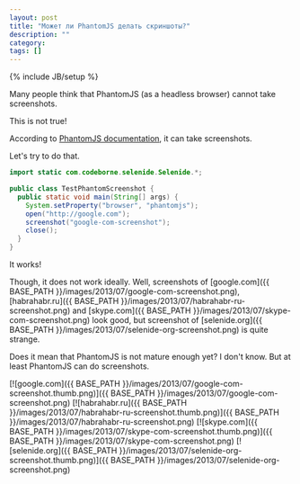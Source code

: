 ```yaml
---
layout: post
title: "Может ли PhantomJS делать скриншоты?"
description: ""
category: 
tags: []
---
```

{% include JB/setup %}

Many people think that PhantomJS (as a headless browser) cannot take screenshots.

This is not true!

According to [PhantomJS documentation](https://github.com/ariya/phantomjs/wiki/Screen-Capture), it can take screenshots.

Let's try to do that.

```java
import static com.codeborne.selenide.Selenide.*;

public class TestPhantomScreenshot {
  public static void main(String[] args) {
    System.setProperty("browser", "phantomjs");
    open("http://google.com");
    screenshot("google-com-screenshot");
    close();
  }
}
```

It works!

Though, it does not work ideally. Well, screenshots of [google.com]({{ BASE_PATH }}/images/2013/07/google-com-screenshot.png),
[habrahabr.ru]({{ BASE_PATH }}/images/2013/07/habrahabr-ru-screenshot.png) and
[skype.com]({{ BASE_PATH }}/images/2013/07/skype-com-screenshot.png) look good, but screenshot of
[selenide.org]({{ BASE_PATH }}/images/2013/07/selenide-org-screenshot.png) is quite strange.

Does it mean that PhantomJS is not mature enough yet?
I don't know. But at least PhantomJS can do screenshots.

[![google.com]({{ BASE_PATH }}/images/2013/07/google-com-screenshot.thumb.png)]({{ BASE_PATH }}/images/2013/07/google-com-screenshot.png)
[![habrahabr.ru]({{ BASE_PATH }}/images/2013/07/habrahabr-ru-screenshot.thumb.png)]({{ BASE_PATH }}/images/2013/07/habrahabr-ru-screenshot.png)
[![skype.com]({{ BASE_PATH }}/images/2013/07/skype-com-screenshot.thumb.png)]({{ BASE_PATH }}/images/2013/07/skype-com-screenshot.png)
[![selenide.org]({{ BASE_PATH }}/images/2013/07/selenide-org-screenshot.thumb.png)]({{ BASE_PATH }}/images/2013/07/selenide-org-screenshot.png)
